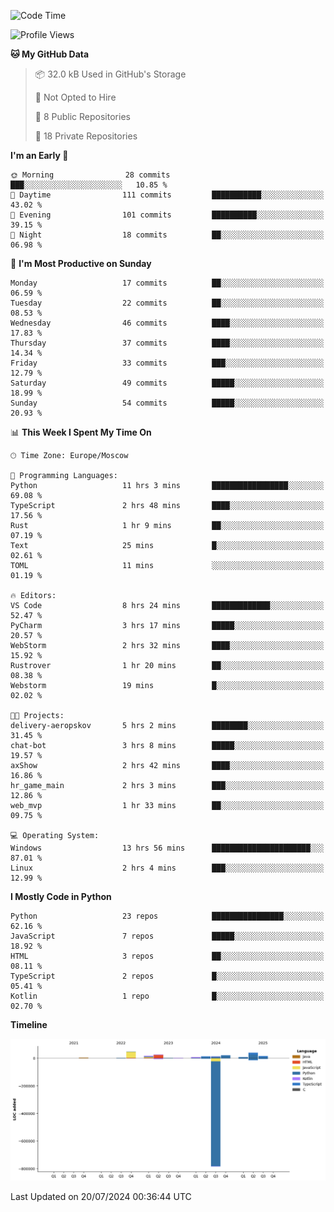 <!--START_SECTION:waka-->
![Code Time](http://img.shields.io/badge/Code%20Time-414%20hrs%205%20mins-blue)

![Profile Views](http://img.shields.io/badge/Profile%20Views-1-blue)

**🐱 My GitHub Data** 

> 📦 32.0 kB Used in GitHub's Storage 
 > 
> 🚫 Not Opted to Hire
 > 
> 📜 8 Public Repositories 
 > 
> 🔑 18 Private Repositories 
 > 
**I'm an Early 🐤** 

```text
🌞 Morning                28 commits          ███░░░░░░░░░░░░░░░░░░░░░░   10.85 % 
🌆 Daytime                111 commits         ███████████░░░░░░░░░░░░░░   43.02 % 
🌃 Evening                101 commits         ██████████░░░░░░░░░░░░░░░   39.15 % 
🌙 Night                  18 commits          ██░░░░░░░░░░░░░░░░░░░░░░░   06.98 % 
```
📅 **I'm Most Productive on Sunday** 

```text
Monday                   17 commits          ██░░░░░░░░░░░░░░░░░░░░░░░   06.59 % 
Tuesday                  22 commits          ██░░░░░░░░░░░░░░░░░░░░░░░   08.53 % 
Wednesday                46 commits          ████░░░░░░░░░░░░░░░░░░░░░   17.83 % 
Thursday                 37 commits          ████░░░░░░░░░░░░░░░░░░░░░   14.34 % 
Friday                   33 commits          ███░░░░░░░░░░░░░░░░░░░░░░   12.79 % 
Saturday                 49 commits          █████░░░░░░░░░░░░░░░░░░░░   18.99 % 
Sunday                   54 commits          █████░░░░░░░░░░░░░░░░░░░░   20.93 % 
```


📊 **This Week I Spent My Time On** 

```text
🕑︎ Time Zone: Europe/Moscow

💬 Programming Languages: 
Python                   11 hrs 3 mins       █████████████████░░░░░░░░   69.08 % 
TypeScript               2 hrs 48 mins       ████░░░░░░░░░░░░░░░░░░░░░   17.56 % 
Rust                     1 hr 9 mins         ██░░░░░░░░░░░░░░░░░░░░░░░   07.19 % 
Text                     25 mins             █░░░░░░░░░░░░░░░░░░░░░░░░   02.61 % 
TOML                     11 mins             ░░░░░░░░░░░░░░░░░░░░░░░░░   01.19 % 

🔥 Editors: 
VS Code                  8 hrs 24 mins       █████████████░░░░░░░░░░░░   52.47 % 
PyCharm                  3 hrs 17 mins       █████░░░░░░░░░░░░░░░░░░░░   20.57 % 
WebStorm                 2 hrs 32 mins       ████░░░░░░░░░░░░░░░░░░░░░   15.92 % 
Rustrover                1 hr 20 mins        ██░░░░░░░░░░░░░░░░░░░░░░░   08.38 % 
Webstorm                 19 mins             █░░░░░░░░░░░░░░░░░░░░░░░░   02.02 % 

🐱‍💻 Projects: 
delivery-aeropskov       5 hrs 2 mins        ████████░░░░░░░░░░░░░░░░░   31.45 % 
chat-bot                 3 hrs 8 mins        █████░░░░░░░░░░░░░░░░░░░░   19.57 % 
axShow                   2 hrs 42 mins       ████░░░░░░░░░░░░░░░░░░░░░   16.86 % 
hr_game_main             2 hrs 3 mins        ███░░░░░░░░░░░░░░░░░░░░░░   12.86 % 
web_mvp                  1 hr 33 mins        ██░░░░░░░░░░░░░░░░░░░░░░░   09.75 % 

💻 Operating System: 
Windows                  13 hrs 56 mins      ██████████████████████░░░   87.01 % 
Linux                    2 hrs 4 mins        ███░░░░░░░░░░░░░░░░░░░░░░   12.99 % 
```

**I Mostly Code in Python** 

```text
Python                   23 repos            ████████████████░░░░░░░░░   62.16 % 
JavaScript               7 repos             █████░░░░░░░░░░░░░░░░░░░░   18.92 % 
HTML                     3 repos             ██░░░░░░░░░░░░░░░░░░░░░░░   08.11 % 
TypeScript               2 repos             █░░░░░░░░░░░░░░░░░░░░░░░░   05.41 % 
Kotlin                   1 repo              █░░░░░░░░░░░░░░░░░░░░░░░░   02.70 % 
```



**Timeline**

![Lines of Code chart](https://raw.githubusercontent.com/adlemx/adlemx/main/assets/bar_graph.png)


 Last Updated on 20/07/2024 00:36:44 UTC
<!--END_SECTION:waka-->
